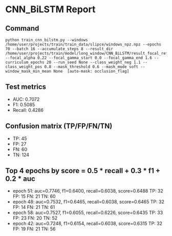 # CNN_BiLSTM Report

## Command
```
python train_cnn_bilstm.py --windows /home/user/projects/train/train_data/slipce/windows_npz.npz --epochs 70 --batch 16 --accumulate_steps 8 --result_dir /home/user/projects/train/model/long_window/CNN_BiLSTM/result_focal_refine/cw06_fg02 --focal_alpha 0.22 --focal_gamma_start 0.0 --focal_gamma_end 1.6 --curriculum_epochs 20 --run_seed None --class_weight_neg 1.1 --class_weight_pos 0.8 --mask_threshold 0.6 --mask_mode soft --window_mask_min_mean None  [auto-mask: occlusion_flag]
```

## Test metrics
- AUC: 0.7072
- F1: 0.5085
- Recall: 0.4286
## Confusion matrix (TP/FP/FN/TN)
- TP: 45
- FP: 27
- FN: 60
- TN: 124

## Top 4 epochs by score = 0.5 * recall + 0.3 * f1 + 0.2 * auc
- epoch 51: auc=0.7746, f1=0.6400, recall=0.6038, score=0.6488  TP: 32 FP: 15 FN: 21 TN: 60
- epoch 48: auc=0.7532, f1=0.6465, recall=0.6038, score=0.6465  TP: 32 FP: 14 FN: 21 TN: 61
- epoch 58: auc=0.7527, f1=0.6055, recall=0.6226, score=0.6435  TP: 33 FP: 23 FN: 20 TN: 52
- epoch 42: auc=0.7248, f1=0.6154, recall=0.6038, score=0.6315  TP: 32 FP: 19 FN: 21 TN: 56
